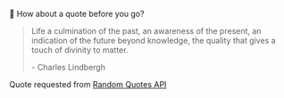 📣 How about a quote before you go?

> Life a culmination of the past, an awareness of the present, an indication of the future beyond knowledge, the quality that gives a touch of divinity to matter.
>
> <p>- Charles Lindbergh</p>

Quote requested from [Random Quotes API](https://github.com/lukePeavey/quotable)
